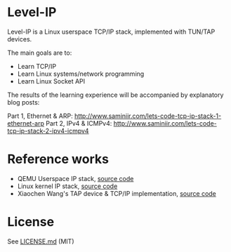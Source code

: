 # Level-IP

Level-IP is a Linux userspace TCP/IP stack, implemented with TUN/TAP devices.

The main goals are to:
* Learn TCP/IP
* Learn Linux systems/network programming
* Learn Linux Socket API

The results of the learning experience will be accompanied by explanatory blog posts:

Part 1, Ethernet & ARP: http://www.saminiir.com/lets-code-tcp-ip-stack-1-ethernet-arp
Part 2, IPv4 & ICMPv4: http://www.saminiir.com/lets-code-tcp-ip-stack-2-ipv4-icmpv4

# Reference works

* QEMU Userspace IP stack, [source code](http://git.qemu.org/?p=qemu.git;a=tree;f=slirp;h=d3a7ee58fa839b55f8cbcc5aa4800db19afac75e;hb=HEAD)
* Linux kernel IP stack, [source code](https://git.kernel.org/cgit/linux/kernel/git/torvalds/linux.git/tree/net/ipv4)
* Xiaochen Wang's TAP device & TCP/IP implementation, [source code](https://github.com/chobits/tapip)

# License

See [LICENSE.md](LICENSE.md) (MIT)
